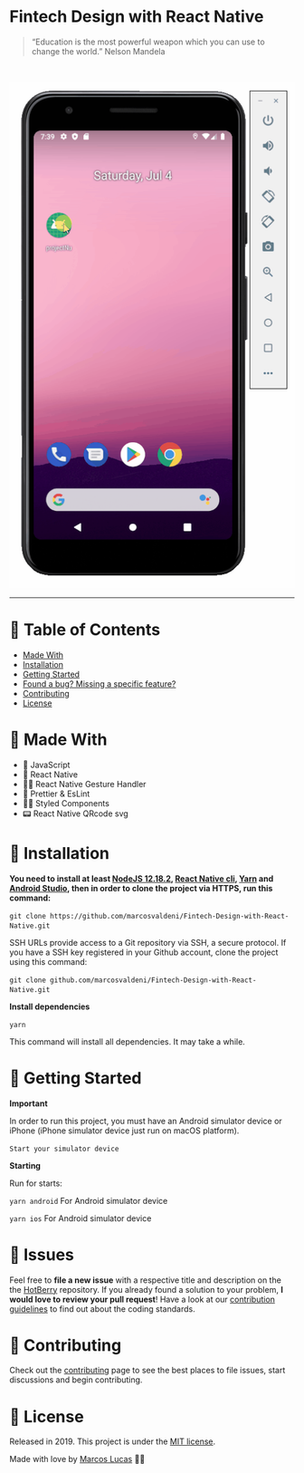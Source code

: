 
# Fintech Design with React Native

> “Education is the most powerful weapon which you can use to change the world.” Nelson Mandela

<br />
<p align="center"><img src=".github/home.gif?raw=true"/></p>

---

# :pushpin: Table of Contents
* [Made With](#rocket-made-with)
* [Installation](#construction_worker-installation)
* [Getting Started](#runner-getting-started)
* [Found a bug? Missing a specific feature?](#bug-issues)
* [Contributing](#tada-contributing)
* [License](#closed_book-license)

# :rocket: Made With

* 👑 JavaScript 
* 💫 React Native 
* 🤳🏻 React Native Gesture Handler 
* 💄 Prettier & EsLint
* 💅🏻 Styled Components
* 📟 React Native QRcode svg

# :construction_worker: Installation

**You need to install at least [NodeJS 12.18.2](https://nodejs.org/), [React Native cli](https://www.npmjs.com/package/react-native-cli), [Yarn](https://classic.yarnpkg.com/en/docs/install/) and [Android Studio](https://developer.android.com/studio/), then in order to clone the project via HTTPS, run this command:**

```git clone https://github.com/marcosvaldeni/Fintech-Design-with-React-Native.git```

SSH URLs provide access to a Git repository via SSH, a secure protocol. If you have a SSH key registered in your Github account, clone the project using this command:

```git clone github.com/marcosvaldeni/Fintech-Design-with-React-Native.git```

**Install dependencies**

`yarn`

This command will install all dependencies. It may take a while.

# :runner: Getting Started

**Important**

In order to run this project, you must have an Android simulator device or iPhone (iPhone simulator device just run on macOS platform).

`Start your simulator device`

**Starting**

Run for starts:

`yarn android`
For Android simulator device

`yarn ios`
For Android simulator device

# :bug: Issues

Feel free to **file a new issue** with a respective title and description on the the [HotBerry](https://github.com/marcosvaldeni/Fintech-Design-with-React-Native/issues) repository. If you already found a solution to your problem, **I would love to review your pull request**! Have a look at our [contribution guidelines](https://github.com/marcosvaldeni/Fintech-Design-with-React-Native/blob/master/CONTRIBUTING.md) to find out about the coding standards.

# :tada: Contributing

Check out the [contributing](https://github.com/marcosvaldeni/Fintech-Design-with-React-Native/blob/master/CONTRIBUTING.md) page to see the best places to file issues, start discussions and begin contributing.

# :closed_book: License

Released in 2019.
This project is under the [MIT license](https://github.com/marcosvaldeni/Fintech-Design-with-React-Native/blob/master/LICENSE).

Made with love by [Marcos Lucas](https://github.com/marcosvaldeni) 💚🚀
